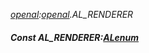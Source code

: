 _[openal](../../modules/openal/openal-module.md):[openal](../../modules/openal/openal-module.md).AL\_RENDERER_
##### Const AL\_RENDERER:[ALenum](../../modules/openal/openal-alenum.md)
